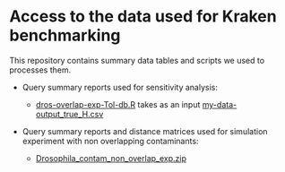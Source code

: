 # Access to the data used for Kraken benchmarking

This repository contains summary data tables and scripts we used to processes them.

* Query summary reports used for sensitivity analysis:
    - [dros-overlap-exp-Tol-db.R](https://github.com/noraracht/kraken_scripts/blob/master/dros-overlap-exp-Tol-db.R) takes as an input [my-data-output_true_H.csv](https://github.com/noraracht/kraken_scripts/blob/master/my-data-output_true_H.csv)


* Query summary reports and distance matrices used for simulation experiment with non overlapping contaminants:
    - [Drosophila_contam_non_overlap_exp.zip](https://github.com/noraracht/kraken_raw_data/blob/master/Drosophila_contam_non_overlap_exp.zip)



